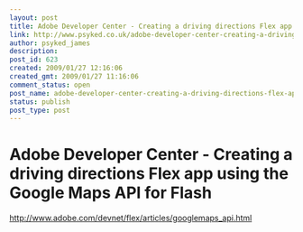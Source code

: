```yaml
---
layout: post
title: Adobe Developer Center - Creating a driving directions Flex app using the Google Maps API for Flash
link: http://www.psyked.co.uk/adobe-developer-center-creating-a-driving-directions-flex-app-using-the-google-maps-api-for-flash/
author: psyked_james
description: 
post_id: 623
created: 2009/01/27 12:16:06
created_gmt: 2009/01/27 11:16:06
comment_status: open
post_name: adobe-developer-center-creating-a-driving-directions-flex-app-using-the-google-maps-api-for-flash
status: publish
post_type: post
---
```


# Adobe Developer Center - Creating a driving directions Flex app using the Google Maps API for Flash

<http://www.adobe.com/devnet/flex/articles/googlemaps_api.html>